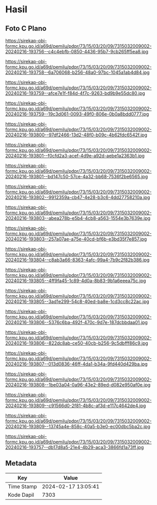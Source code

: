 # Hasil

## Foto C Plano

https://sirekap-obj-formc.kpu.go.id/a69d/pemilu/pdpr/73/15/03/20/09/7315032009002-20240216-193756--c4c4ebfb-0850-4436-95b7-9cb265ff5ea8.jpg

https://sirekap-obj-formc.kpu.go.id/a69d/pemilu/pdpr/73/15/03/20/09/7315032009002-20240216-193758--6a706068-b256-48a0-97bc-1045a1ab4d84.jpg

https://sirekap-obj-formc.kpu.go.id/a69d/pemilu/pdpr/73/15/03/20/09/7315032009002-20240216-193759--afce7e1f-f84d-4f7c-9263-bd9b9e55dc80.jpg

https://sirekap-obj-formc.kpu.go.id/a69d/pemilu/pdpr/73/15/03/20/09/7315032009002-20240216-193759--19c3d061-0093-49f0-806e-0b0a8bdd0777.jpg

https://sirekap-obj-formc.kpu.go.id/a69d/pemilu/pdpr/73/15/03/20/09/7315032009002-20240216-193800--97df2466-13d2-48f0-b09c-4b62fdc6542f.jpg

https://sirekap-obj-formc.kpu.go.id/a69d/pemilu/pdpr/73/15/03/20/09/7315032009002-20240216-193801--f0cfd2a3-acef-4d9e-a92d-aebe1a2363b1.jpg

https://sirekap-obj-formc.kpu.go.id/a69d/pemilu/pdpr/73/15/03/20/09/7315032009002-20240216-193801--bd147c50-57ce-4a32-bb68-7536f2be6565.jpg

https://sirekap-obj-formc.kpu.go.id/a69d/pemilu/pdpr/73/15/03/20/09/7315032009002-20240216-193802--9912359a-cb47-4e28-b3c6-4dd27758210a.jpg

https://sirekap-obj-formc.kpu.go.id/a69d/pemilu/pdpr/73/15/03/20/09/7315032009002-20240216-193803--abea278b-e5b4-4cb8-a563-1554e3b7639e.jpg

https://sirekap-obj-formc.kpu.go.id/a69d/pemilu/pdpr/73/15/03/20/09/7315032009002-20240216-193803--257a07ae-a75e-40cd-bf6b-e3bd35f7e857.jpg

https://sirekap-obj-formc.kpu.go.id/a69d/pemilu/pdpr/73/15/03/20/09/7315032009002-20240216-193804--c8ab3a66-8363-4afc-99a4-7b9c2f82b386.jpg

https://sirekap-obj-formc.kpu.go.id/a69d/pemilu/pdpr/73/15/03/20/09/7315032009002-20240216-193805--4ff9fa45-1c89-4d0a-8b83-9b1a6eeea75c.jpg

https://sirekap-obj-formc.kpu.go.id/a69d/pemilu/pdpr/73/15/03/20/09/7315032009002-20240216-193805--3ad1e299-54c8-40ed-ba8e-1cd3cc8c22ac.jpg

https://sirekap-obj-formc.kpu.go.id/a69d/pemilu/pdpr/73/15/03/20/09/7315032009002-20240216-193806--5376c6ba-492f-470c-9d7e-187dcbbdaa01.jpg

https://sirekap-obj-formc.kpu.go.id/a69d/pemilu/pdpr/73/15/03/20/09/7315032009002-20240216-193806--822dc8ab-ce50-40cb-b256-9c5dbfff86c9.jpg

https://sirekap-obj-formc.kpu.go.id/a69d/pemilu/pdpr/73/15/03/20/09/7315032009002-20240216-193807--013d0836-46ff-4da1-b34a-9fd440d429ba.jpg

https://sirekap-obj-formc.kpu.go.id/a69d/pemilu/pdpr/73/15/03/20/09/7315032009002-20240216-193808--1be03a04-0a96-43e2-89ed-d082e950af0e.jpg

https://sirekap-obj-formc.kpu.go.id/a69d/pemilu/pdpr/73/15/03/20/09/7315032009002-20240216-193809--c91566d0-2f81-4b8c-af3d-e117c4642de4.jpg

https://sirekap-obj-formc.kpu.go.id/a69d/pemilu/pdpr/73/15/03/20/09/7315032009002-20240216-193809--13745a4e-858c-40a5-b3e0-ec00dbc5ba2c.jpg

https://sirekap-obj-formc.kpu.go.id/a69d/pemilu/pdpr/73/15/03/20/09/7315032009002-20240216-193757--db17d8a5-21e4-4b29-aca3-3866fd1a73ff.jpg


## Metadata

| Key        | Value               |
| ---------- | ------------------- |
| Time Stamp | 2024-02-17 13:05:41 |
| Kode Dapil | 7303                |



